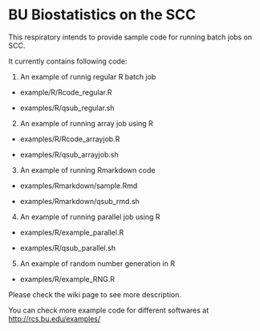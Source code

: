 # BU Biostatistics on the SCC


This respiratory intends to provide sample code for running batch jobs on SCC.

It currently contains following code:

1) An example of runnig regular R batch job

- example/R/Rcode_regular.R

- examples/R/qsub_regular.sh

2) An example of running array job using R

- examples/R/Rcode_arrayjob.R

- examples/R/qsub_arrayjob.sh



3) An example of running Rmarkdown code

- examples/Rmarkdown/sample.Rmd

- examples/Rmarkdown/qsub_rmd.sh

4) An example of running parallel job using R
- examples/R/example_parallel.R

- examples/R/qsub_parallel.sh

5) An example of random number generation in R
- examples/R/example_RNG.R

Please check the wiki page to see more description.

You can check more example code for different softwares at http://rcs.bu.edu/examples/

